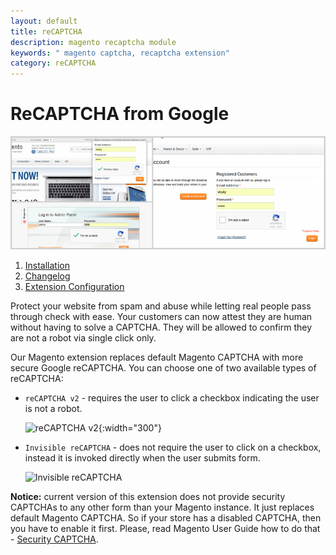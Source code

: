 ```yaml
---
layout: default
title: reCAPTCHA
description: magento recaptcha module
keywords: " magento captcha, recaptcha extension"
category: reCAPTCHA
---
```


# ReCAPTCHA from Google

![reCAPTCHA exapmles](/images/m1/extensions/recaptcha/cover.png)

 1. [Installation](installation/)
 2. [Changelog](changelog/)
 3. [Extension Configuration](extension-configuration/)

Protect your website from spam and abuse while letting real people pass through check with ease. Your customers can now attest they are human without having to solve a CAPTCHA. They will be allowed to confirm they are not a robot via single click only.

Our Magento extension replaces default Magento CAPTCHA with more secure Google reCAPTCHA. You can choose one of two available types of reCAPTCHA:

 -  `reCAPTCHA v2` - requires the user to click a checkbox indicating the user
    is not a robot.

    ![reCAPTCHA v2](https://developers.google.com/recaptcha/images/newCaptchaAnchor.gif){:width="300"}

 -  `Invisible reCAPTCHA` - does not require the user to click on a checkbox,
    instead it is invoked directly when the user submits form.
    
    ![Invisible reCAPTCHA](https://developers.google.com/recaptcha/images/invisible_badge.png)

**Notice:** current version of this extension does not provide security CAPTCHAs to any other form than your Magento instance. It just replaces default Magento CAPTCHA. So if your store has a disabled CAPTCHA, then you have to enable it first. Please, read Magento User Guide how to do that - [Security CAPTCHA](http://docs.magento.com/m1/ce/user_guide/store-operations/security-captcha.html).
